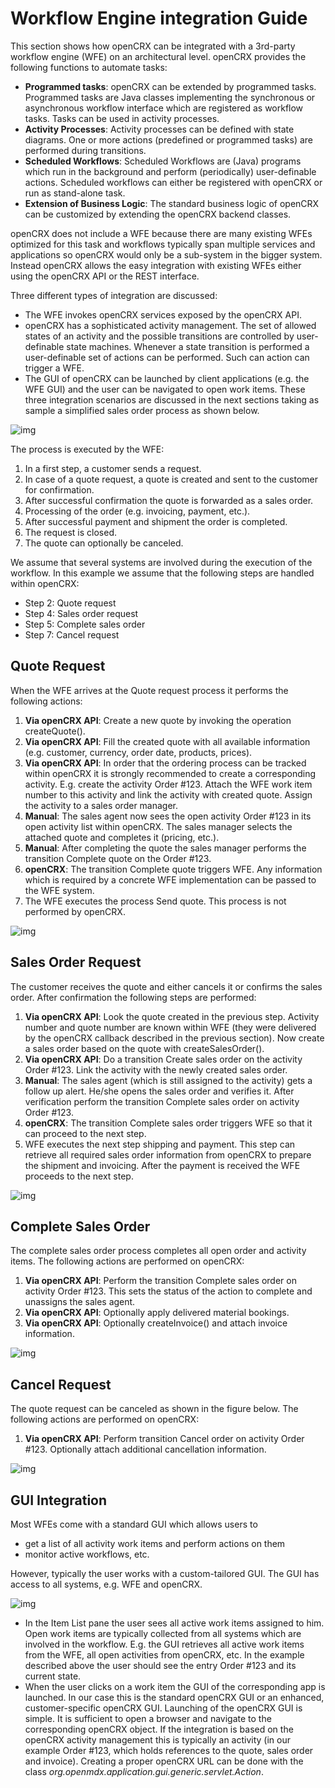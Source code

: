 # Workflow Engine integration Guide #

This section shows how openCRX can be integrated with a 3rd-party workflow engine (WFE) 
on an architectural level. openCRX provides the following functions to automate
tasks:

* __Programmed tasks__: openCRX can be extended by programmed tasks. Programmed
  tasks are Java classes implementing the synchronous or asynchronous workflow interface
  which are registered as workflow tasks. Tasks can be used in activity processes.
* __Activity Processes__: Activity processes can be defined with state diagrams. 
  One or more actions (predefined or programmed tasks) are performed during transitions.
* __Scheduled Workflows__: Scheduled Workflows are (Java) programs which run in the
  background and perform (periodically) user-definable actions. Scheduled workflows 
  can either be registered with openCRX or run as stand-alone task.
* __Extension of Business Logic__: The standard business logic of openCRX can
  be customized by extending the openCRX backend classes. 

openCRX does not include a WFE because there are many existing WFEs optimized for
this task and workflows typically span multiple services and applications so openCRX
would only be a sub-system in the bigger system. Instead openCRX allows the easy 
integration with existing WFEs either using the openCRX API or the REST interface. 

Three different types of integration are discussed:

* The WFE invokes openCRX services exposed by the openCRX API.
* openCRX has a sophisticated activity management. The set of allowed
  states of an activity and the possible transitions are controlled by user-definable
  state machines. Whenever a state transition is performed a
  user-definable set of actions can be performed. Such can action can trigger a WFE.
* The GUI of openCRX can be launched by client applications (e.g. the WFE
  GUI) and the user can be navigated to open work items.
  These three integration scenarios are discussed in the next sections taking as
  sample a simplified sales order process as shown below.

![img](41/Sdk/files/WFE/pic010.png)

The process is executed by the WFE:

1. In a first step, a customer sends a request.
1. In case of a quote request, a quote is created and sent to the customer for confirmation.
1. After successful confirmation the quote is forwarded as a sales order.
1. Processing of the order (e.g. invoicing, payment, etc.).
1. After successful payment and shipment the order is completed.
1. The request is closed.
1. The quote can optionally be canceled.

We assume that several systems are involved during the execution of the workflow. In this example 
we assume that the following steps are handled within openCRX:

* Step 2: Quote request
* Step 4: Sales order request
* Step 5: Complete sales order
* Step 7: Cancel request

## Quote Request ##
When the WFE arrives at the Quote request process it performs the following actions:

1. __Via openCRX API__: Create a new quote by invoking the operation createQuote().
1. __Via openCRX API__: Fill the created quote with all available information (e.g. customer, 
   currency, order date, products, prices).
1. __Via openCRX API__: In order that the ordering process can be tracked within openCRX it 
   is strongly recommended to create a corresponding
   activity. E.g. create the activity Order #123. Attach the WFE work item
   number to this activity and link the activity with created quote. Assign
   the activity to a sales order manager.
1. __Manual__: The sales agent now sees the open activity Order #123 in its
   open activity list within openCRX. The sales manager selects the
   attached quote and completes it (pricing, etc.).
1. __Manual__: After completing the quote the sales manager performs the
   transition Complete quote on the Order #123.
1. __openCRX__: The transition Complete quote triggers WFE. Any information
   which is required by a concrete WFE implementation can be passed to
   the WFE system.
1. The WFE executes the process Send quote. This process is not performed
   by openCRX.

![img](41/Sdk/files/WFE/pic020.png)

## Sales Order Request ##
The customer receives the quote and either cancels it or confirms the sales
order. After confirmation the following steps are performed:

1. __Via openCRX API__: Look the quote created in the previous step. Activity
   number and quote number are known within WFE (they were delivered
   by the openCRX callback described in the previous section). Now create a
   sales order based on the quote with createSalesOrder().
1. __Via openCRX API__: Do a transition Create sales order on the activity
   Order #123. Link the activity with the newly created sales order.
1. __Manual__: The sales agent (which is still assigned to the activity) gets a
   follow up alert. He/she opens the sales order and verifies it. After
   verification perform the transition Complete sales order on activity Order #123.
1. __openCRX__: The transition Complete sales order triggers WFE so that it
   can proceed to the next step.
1. WFE executes the next step shipping and payment. This step can retrieve
   all required sales order information from openCRX to prepare the
   shipment and invoicing. After the payment is received the WFE proceeds
   to the next step.

![img](41/Sdk/files/WFE/pic030.png)

## Complete Sales Order ##
The complete sales order process completes all open order and
activity items. The following actions are performed on openCRX:

1. __Via openCRX API__: Perform the transition Complete sales order on
   activity Order #123. This sets the status of the action to complete and 
   unassigns the sales agent.
1. __Via openCRX API__: Optionally apply delivered material bookings.
1. __Via openCRX API__: Optionally createInvoice() and attach invoice information.

![img](41/Sdk/files/WFE/pic040.png)

## Cancel Request ##
The quote request can be canceled as shown in the figure below. The following actions
are performed on openCRX:

1. __Via openCRX API__: Perform transition Cancel order on activity Order
   #123. Optionally attach additional cancellation information.

![img](41/Sdk/files/WFE/pic050.png)

## GUI Integration ##
Most WFEs come with a standard GUI which allows users to

* get a list of all activity work items and perform actions on them
* monitor active workflows, etc.

However, typically the user works with a custom-tailored GUI. The GUI has
access to all systems, e.g. WFE and openCRX.

![img](41/Sdk/files/WFE/pic060.png)

* In the Item List pane the user sees all active work items assigned to him.
  Open work items are typically collected from all systems which are involved
  in the workflow. E.g. the GUI retrieves all active work items from the WFE,
  all open activities from openCRX, etc. In the example described above the
  user should see the entry Order #123 and its current state.
* When the user clicks on a work item the GUI of the corresponding app is
  launched. In our case this is the standard openCRX GUI or an enhanced,
  customer-specific openCRX GUI. Launching of the openCRX GUI is simple. It
  is sufficient to open a browser and navigate to the corresponding openCRX
  object. If the integration is based on the openCRX activity management this
  is typically an activity (in our example Order #123, which holds references
  to the quote, sales order and invoice). Creating a proper openCRX URL can
  be done with the class _org.openmdx.application.gui.generic.servlet.Action_.
